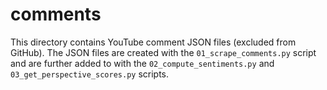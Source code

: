 # comments

This directory contains YouTube comment JSON files (excluded from GitHub). The JSON files
are created with the `01_scrape_comments.py` script and are further added to with the 
`02_compute_sentiments.py` and `03_get_perspective_scores.py` scripts.
